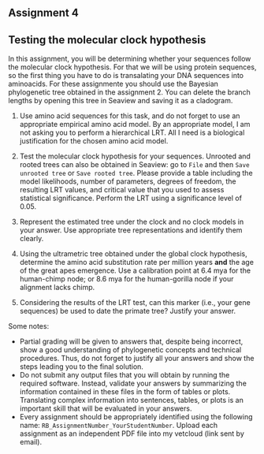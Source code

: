 ## Assignment 4
## Testing the molecular clock hypothesis

In this assignment, you will be determining whether your sequences follow the molecular clock hypothesis. For that we will be using protein sequences, so the first thing you have to do is transalating your DNA sequences into aminoacids. For these assignmente you should use the Bayesian phylogenetic tree obtained in the assignment 2. You can delete the branch lengths by opening this tree in Seaview and saving it as a cladogram. 

1. Use amino acid sequences for this task, and do not forget to use an appropriate empirical amino acid model. By an appropriate model, I am not asking you to perform a hierarchical LRT. All I need is a biological justification for the chosen amino acid model.

2. Test the molecular clock hypothesis for your sequences. Unrooted and rooted trees can also be obtained in Seaview: go to `File` and then `Save unrooted tree` or `Save rooted tree`. Please provide a table including the model likelihoods, number of parameters, degrees of freedom, the resulting LRT values, and critical value that you used to assess statistical significance. Perform the LRT using a significance level of 0.05.

3. Represent the estimated tree under the clock and no clock models in your answer. Use appropriate tree representations and identify them clearly.

4. Using the ultrametric tree obtained under the global clock hypothesis, determine the amino acid substitution rate per million years **and** the age of the great apes emergence. Use a calibration point at 6.4 mya for the human-chimp node; or 8.6 mya for the human-gorilla node if your alignment lacks chimp.

5. Considering the results of the LRT test, can this marker (i.e., your gene sequences) be used to date the primate tree? Justify your answer.

Some notes:
* Partial grading will be given to answers that, despite being incorrect, show a good understanding of phylogenetic concepts and technical procedures. Thus, do not forget to justify all your answers and show the steps leading you to the final solution.
* Do not submit any output files that you will obtain by running the required software. Instead, validate your answers by summarizing the information contained in these files in the form of tables or plots. Translating complex information into sentences, tables, or plots is an important skill that will be evaluated in your answers.
* Every assignment should be appropriately identified using the following name: `RB_AssignmentNumber_YourStudentNumber`. Upload each assignment as an independent PDF file into my vetcloud (link sent by email).